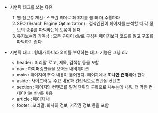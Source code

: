 
- 시맨틱 태그를 쓰는 이유
	1. 웹 접근성 개선 : 스크린 리더로 페이지를 볼 때 더 수월하다
	2. SEO (Search Engine Optimization) : 검색엔진이 페이지를 분석할 때 각 정보의 종류를 파악하는데 도움이 된다
	3. 유지보수와 가독성 : 모든 구획이 div로 구성된 페이지보다 코드를 읽고 구조를 파악하기 쉽다


- 시맨틱 태그 : 형태가 아니라 의미를 부여하는 태그. 기능은 그냥 div
	- header : 머리말. 로고, 제목, 검색창 등을 포함
	- nav : 하이퍼링크들을 모아둔 내비게이션
	- main : 페이지의 주요 내용이 들어간다. 페이지에서 **하나만 존재**해야 한다
	- aside : 사이드바 등 주요 내용과 간접적으로 연관된 컨텐츠
	- section : 페이지의 컨텐츠를 일정 단위의 구획으로 나누는데 사용. 더 작은 컨테이너는 div를 사용
	- article : 페이지 내
	- footer : 꼬리말. 회사의 정보, 저작권 정보 등을 포함